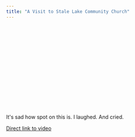 ```yaml
---
title: "A Visit to Stale Lake Community Church"
---
```

<p><object width="400" height="227"><param name="allowfullscreen" value="true" /><param name="allowscriptaccess" value="always" /><param name="movie" value="https://vimeo.com/moogaloop.swf?clip_id=4902926&amp;server=vimeo.com&amp;show_title=0&amp;show_byline=0&amp;show_portrait=0&amp;color=046380&amp;fullscreen=1" /><embed src="https://vimeo.com/moogaloop.swf?clip_id=4902926&amp;server=vimeo.com&amp;show_title=0&amp;show_byline=0&amp;show_portrait=0&amp;color=046380&amp;fullscreen=1" type="application/x-shockwave-flash" allowfullscreen="true" allowscriptaccess="always" width="400" height="227"></embed></object></p>
<p>It's sad how spot on this is.  I laughed.  And cried.</p>
<p><a href="https://vimeo.com/4902926">Direct link to video</a></p>
